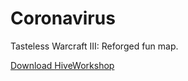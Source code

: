 # Coronavirus

Tasteless Warcraft III: Reforged fun map.

[Download HiveWorkshop](https://www.hiveworkshop.com/threads/coronavirus.323525/)